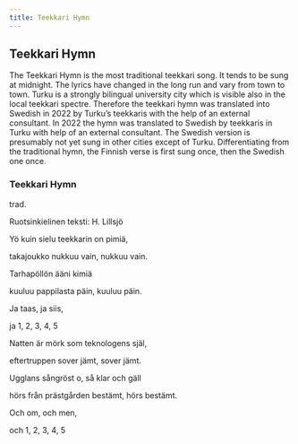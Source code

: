 ```yaml
---
title: Teekkari Hymn
---
```

## Teekkari Hymn


The Teekkari Hymn is the most traditional teekkari song. It tends to be sung at midnight. The lyrics have changed in the long run and vary from town to town. Turku is a strongly bilingual university city which is visible also in the local teekkari spectre. Therefore the teekkari hymn was translated into Swedish in 2022 by Turku’s teekkaris with the help of an external consultant. In 2022 the hymn was translated to Swedish by teekkaris in Turku with help of an external consultant. The Swedish version is presumably not yet sung in other cities except of Turku. Differentiating from the traditional hymn, the Finnish verse is first sung once, then the Swedish one once.

### Teekkari Hymn

trad.

Ruotsinkielinen teksti: H. Lillsjö

Yö kuin sielu teekkarin on pimiä,

takajoukko nukkuu vain, nukkuu vain.

Tarhapöllön ääni kimiä

kuuluu pappilasta päin, kuuluu päin.

Ja taas, ja siis,

ja 1, 2, 3, 4, 5

Natten är mörk som teknologens själ,

eftertruppen sover jämt, sover jämt.

Ugglans sångröst o, så klar och gäll

hörs från prästgården bestämt, hörs bestämt.

Och om, och men, 

och 1, 2, 3, 4, 5
